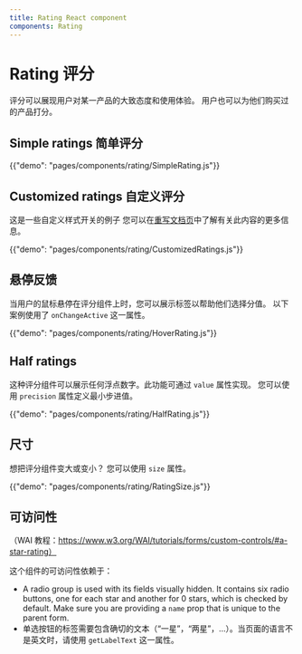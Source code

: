 ```yaml
---
title: Rating React component
components: Rating
---
```


# Rating 评分

<p class="description">评分可以展现用户对某一产品的大致态度和使用体验。 用户也可以为他们购买过的产品打分。</p>

## Simple ratings 简单评分

{{"demo": "pages/components/rating/SimpleRating.js"}}

## Customized ratings 自定义评分

这是一些自定义样式开关的例子 您可以在[重写文档页](/customization/components/)中了解有关此内容的更多信息。

{{"demo": "pages/components/rating/CustomizedRatings.js"}}

## 悬停反馈

当用户的鼠标悬停在评分组件上时，您可以展示标签以帮助他们选择分值。 以下案例使用了 `onChangeActive` 这一属性。

{{"demo": "pages/components/rating/HoverRating.js"}}

## Half ratings

这种评分组件可以展示任何浮点数字。此功能可通过 `value` 属性实现。 您可以使用 `precision` 属性定义最小步进值。

{{"demo": "pages/components/rating/HalfRating.js"}}

## 尺寸

想把评分组件变大或变小？ 您可以使用 `size` 属性。

{{"demo": "pages/components/rating/RatingSize.js"}}

## 可访问性

（WAI 教程：https://www.w3.org/WAI/tutorials/forms/custom-controls/#a-star-rating）

这个组件的可访问性依赖于：

- A radio group is used with its fields visually hidden. It contains six radio buttons, one for each star and another for 0 stars, which is checked by default. Make sure you are providing a `name` prop that is unique to the parent form.
- 单选按钮的标签需要包含确切的文本（“一星”，“两星”，…）。当页面的语言不是英文时，请使用 `getLabelText` 这一属性。